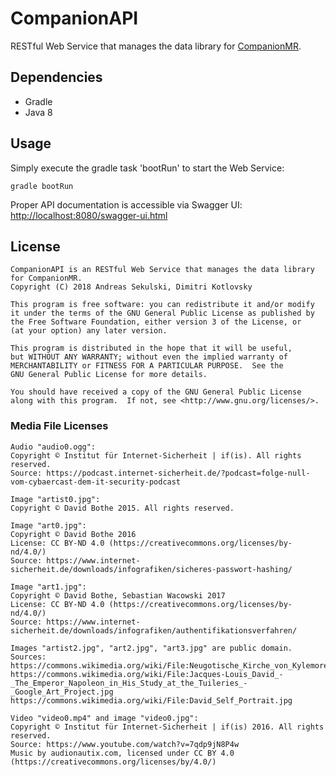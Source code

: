 # CompanionAPI

RESTful Web Service that manages the data library for [CompanionMR](https://github.com/LibCompanion/CompanionMR/).

## Dependencies

* Gradle
* Java 8

## Usage

Simply execute the gradle task 'bootRun' to start the Web Service:

```
gradle bootRun
```

Proper API documentation is accessible via Swagger UI: [http://localhost:8080/swagger-ui.html](http://localhost:8080/swagger-ui.html)

## License

```
CompanionAPI is an RESTful Web Service that manages the data library for CompanionMR.
Copyright (C) 2018 Andreas Sekulski, Dimitri Kotlovsky

This program is free software: you can redistribute it and/or modify
it under the terms of the GNU General Public License as published by
the Free Software Foundation, either version 3 of the License, or
(at your option) any later version.

This program is distributed in the hope that it will be useful,
but WITHOUT ANY WARRANTY; without even the implied warranty of
MERCHANTABILITY or FITNESS FOR A PARTICULAR PURPOSE.  See the
GNU General Public License for more details.

You should have received a copy of the GNU General Public License
along with this program.  If not, see <http://www.gnu.org/licenses/>.
```

### Media File Licenses

```
Audio "audio0.ogg":
Copyright © Institut für Internet-Sicherheit | if(is). All rights reserved.
Source: https://podcast.internet-sicherheit.de/?podcast=folge-null-vom-cybaercast-dem-it-security-podcast

Image "artist0.jpg":
Copyright © David Bothe 2015. All rights reserved.

Image "art0.jpg":
Copyright © David Bothe 2016
License: CC BY-ND 4.0 (https://creativecommons.org/licenses/by-nd/4.0/)
Source: https://www.internet-sicherheit.de/downloads/infografiken/sicheres-passwort-hashing/

Image "art1.jpg":
Copyright © David Bothe, Sebastian Wacowski 2017
License: CC BY-ND 4.0 (https://creativecommons.org/licenses/by-nd/4.0/)
Source: https://www.internet-sicherheit.de/downloads/infografiken/authentifikationsverfahren/

Images "artist2.jpg", "art2.jpg", "art3.jpg" are public domain.
Sources:
https://commons.wikimedia.org/wiki/File:Neugotische_Kirche_von_Kylemore_Abbey.jpg
https://commons.wikimedia.org/wiki/File:Jacques-Louis_David_-_The_Emperor_Napoleon_in_His_Study_at_the_Tuileries_-_Google_Art_Project.jpg
https://commons.wikimedia.org/wiki/File:David_Self_Portrait.jpg

Video "video0.mp4" and image "video0.jpg":
Copyright © Institut für Internet-Sicherheit | if(is) 2016. All rights reserved.
Source: https://www.youtube.com/watch?v=7qdp9jN8P4w
Music by audionautix.com, licensed under CC BY 4.0 (https://creativecommons.org/licenses/by/4.0/)
```
